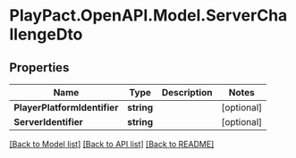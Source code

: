# PlayPact.OpenAPI.Model.ServerChallengeDto

## Properties

Name | Type | Description | Notes
------------ | ------------- | ------------- | -------------
**PlayerPlatformIdentifier** | **string** |  | [optional] 
**ServerIdentifier** | **string** |  | [optional] 

[[Back to Model list]](../README.md#documentation-for-models) [[Back to API list]](../README.md#documentation-for-api-endpoints) [[Back to README]](../README.md)

